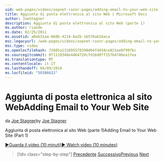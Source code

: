 ```yaml
---
uid: web-pages/videos/aspnet-razor-pages/adding-email-to-your-web-site
title: Aggiunta di posta elettronica al sito Web | Microsoft Docs
author: JoeStagner
description: Aggiunta di posta elettronica al sito Web (parte 1)
ms.author: riande
ms.date: 02/25/2011
ms.assetid: a0eb31aa-068b-4214-8a2b-16576a616aca
msc.legacyurl: /web-pages/videos/aspnet-razor-pages/adding-email-to-your-web-site
msc.type: video
ms.openlocfilehash: 72605a131095570390d64fd458ce821ee0f99fbc
ms.sourcegitcommit: 0f1119340e4464720cfd16d0ff15764746ea1fea
ms.translationtype: MT
ms.contentlocale: it-IT
ms.lasthandoff: 04/09/2019
ms.locfileid: "59386632"
---
```

# <a name="adding-email-to-your-web-site"></a><span data-ttu-id="2133c-103">Aggiunta di posta elettronica al sito Web</span><span class="sxs-lookup"><span data-stu-id="2133c-103">Adding Email to Your Web Site</span></span>

<span data-ttu-id="2133c-104">da [Joe Stagner](https://github.com/JoeStagner)</span><span class="sxs-lookup"><span data-stu-id="2133c-104">by [Joe Stagner](https://github.com/JoeStagner)</span></span>

<span data-ttu-id="2133c-105">Aggiunta di posta elettronica al sito Web (parte 1)</span><span class="sxs-lookup"><span data-stu-id="2133c-105">Adding Email to Your Web Site (Part 1)</span></span>

[<span data-ttu-id="2133c-106">&#9654;Guarda il video (10 minuti)</span><span class="sxs-lookup"><span data-stu-id="2133c-106">&#9654; Watch video (10 minutes)</span></span>](https://channel9.msdn.com/Blogs/ASP-NET-Site-Videos/adding-email-to-your-web-site)

> [!div class="step-by-step"]
> <span data-ttu-id="2133c-107">[Precedente](working-with-video.md)
> [Successivo](adding-search-to-your-web-site.md)</span><span class="sxs-lookup"><span data-stu-id="2133c-107">[Previous](working-with-video.md)
[Next](adding-search-to-your-web-site.md)</span></span>
